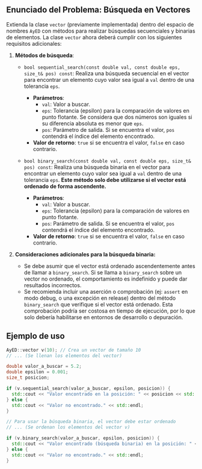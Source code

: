 ## Enunciado del Problema: Búsqueda en Vectores

Extienda la clase `vector` (previamente implementada) dentro del espacio de nombres `AyED` con métodos para realizar búsquedas secuenciales y binarias de elementos. La clase `vector` ahora deberá cumplir con los siguientes requisitos adicionales:

1.  **Métodos de búsqueda**:

    *   `bool sequential_search(const double val, const double eps, size_t& pos) const`: Realiza una búsqueda secuencial en el vector para encontrar un elemento cuyo valor sea igual a `val` dentro de una tolerancia `eps`.
        *   **Parámetros**:
            *   `val`: Valor a buscar.
            *   `eps`: Tolerancia (epsilon) para la comparación de valores en punto flotante. Se considera que dos números son iguales si su diferencia absoluta es menor que `eps`.
            *   `pos`: Parámetro de salida. Si se encuentra el valor, `pos` contendrá el índice del elemento encontrado.
        *   **Valor de retorno**: `true` si se encuentra el valor, `false` en caso contrario.

    *   `bool binary_search(const double val, const double eps, size_t& pos) const`: Realiza una búsqueda binaria en el vector para encontrar un elemento cuyo valor sea igual a `val` dentro de una tolerancia `eps`. **Este método solo debe utilizarse si el vector está ordenado de forma ascendente.**
        *   **Parámetros**:
            *   `val`: Valor a buscar.
            *   `eps`: Tolerancia (epsilon) para la comparación de valores en punto flotante.
            *   `pos`: Parámetro de salida. Si se encuentra el valor, `pos` contendrá el índice del elemento encontrado.
        *   **Valor de retorno**: `true` si se encuentra el valor, `false` en caso contrario.

2.  **Consideraciones adicionales para la búsqueda binaria:**

    *   Se debe asumir que el vector está ordenado ascendentemente antes de llamar a `binary_search`.  Si se llama a `binary_search` sobre un vector no ordenado, el comportamiento es indefinido y puede dar resultados incorrectos.
    *   Se recomienda incluir una aserción o comprobación (ej: `assert` en modo debug, o una excepción en release) dentro del método `binary_search` que verifique si el vector está ordenado.  Esta comprobación podría ser costosa en tiempo de ejecución, por lo que solo debería habilitarse en entornos de desarrollo o depuración.

## Ejemplo de uso

```c++
AyED::vector v(10); // Crea un vector de tamaño 10
// ... (Se llenan los elementos del vector)

double valor_a_buscar = 5.2;
double epsilon = 0.001;
size_t posicion;

if (v.sequential_search(valor_a_buscar, epsilon, posicion)) {
  std::cout << "Valor encontrado en la posición: " << posicion << std::endl;
} else {
  std::cout << "Valor no encontrado." << std::endl;
}

// Para usar la búsqueda binaria, el vector debe estar ordenado
// ... (Se ordenan los elementos del vector v)

if (v.binary_search(valor_a_buscar, epsilon, posicion)) {
  std::cout << "Valor encontrado (búsqueda binaria) en la posición: " << posicion << std::endl;
} else {
  std::cout << "Valor no encontrado." << std::endl;
}
```